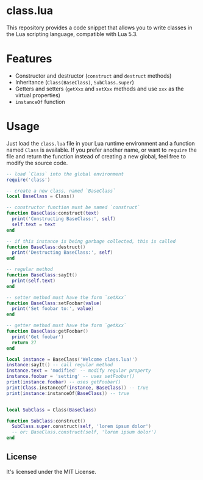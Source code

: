 # class.lua

This repository provides a code snippet that allows you to write classes in the
Lua scripting language, compatible with Lua 5.3.


# Features

 - Constructor and destructor (`construct` and `destruct` methods)
 - Inheritance (`Class(BaseClass)`, `SubClass.super`)
 - Getters and setters (`getXxx` and `setXxx` methods and use `xxx` as the
   virtual properties)
 - `instanceOf` function


# Usage

Just load the `class.lua` file in your Lua runtime environment and a function
named `Class` is available. If you prefer another name, or want to `require`
the file and return the function instead of creating a new global, feel free to
modify the source code.


~~~Lua
-- load `Class` into the global environment
require('class')

-- create a new class, named `BaseClass`
local BaseClass = Class()

-- constructor function must be named `construct`
function BaseClass:construct(text)
  print('Constructing BaseClass:', self)
  self.text = text
end

-- if this instance is being garbage collected, this is called
function BaseClass:destruct()
  print('Destructing BaseClass:', self)
end

-- regular method
function BaseClass:sayIt()
  print(self.text)
end

-- setter method must have the form `setXxx`
function BaseClass:setFoobar(value)
  print('Set foobar to:', value)
end

-- getter method must have the form `getXxx`
function BaseClass:getFoobar()
  print('Get foobar')
  return 27
end

local instance = BaseClass('Welcome class.lua!')
instance:sayIt() -- call regular method
instance.text = 'modified' -- modify regular property
instance.foobar = 'setting' -- uses setFoobar()
print(instance.foobar) -- uses getFoobar()
print(Class.instanceOf(instance, BaseClass)) -- true
print(instance:instanceOf(BaseClass)) -- true


local SubClass = Class(BaseClass)

function SubClass:construct()
  SubClass.super.construct(self, 'lorem ipsum dolor')
  -- or: BaseClass.construct(self, 'lorem ipsum dolor')
end
~~~


## License

It's licensed under the MIT License.